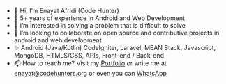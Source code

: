 - 👋 Hi, I’m Enayat Afridi (Code Hunter)
- 🌱 5+ years of experience in Android and Web Development
- 👀 I’m interested in solving a problem that is difficult to solve
- 💞️ I’m looking to collaborate on open source and contributive projects in android and web development
- ✨ Android (Java/Kotlin) CodeIgniter, Laravel, MEAN Stack, Javascript, MongoDB, HTMLS/CSS, APIs, Front-end / Back-end
- 📫 How to reach me? Visit my [Portfolio](http://enayat.codehunters.org) or write me at enayat@codehunters.org or even you can [WhatsApp](https://wa.me/923159223072/)


<!---
afridi315/afridi315 is a ✨ special ✨ repository because its `README.md` (this file) appears on your GitHub profile.
You can click the Preview link to take a look at your changes.
--->
